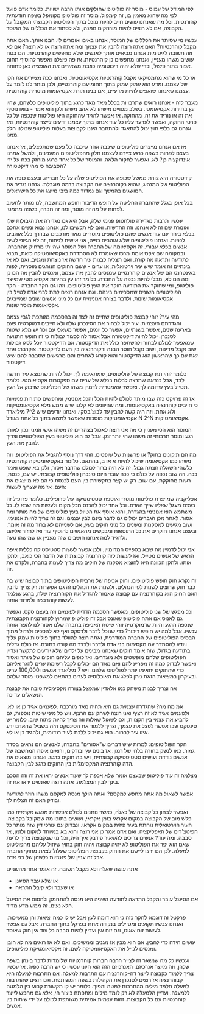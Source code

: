 לפי המודל של עמוס - מוסר זה פוליטופ שחולקים אותו הרבה ישויות. כלומר אדם פועל לפי מה שהוא מאמין בו, זה קימפול. מוסר זה פוליטופ מקומפל בשפה תודעתית קהורנטית. וכל מה שאנחנו עושים חייב להיות מוכל בתוך הפוליטופ הקבוצתי המקובל על הקבוצה, אם לא רוצים להיות מורחקים ממנה, ולא לסתור את הכללים של המוסר. 

עכשיו מי שסותר את הכללים של המוסר, אנחנו באים ואומרים לו. הבנו אותך. האם אתה מקבל קוהרנטיות? האם אתה רוצה להבין את עצמך ומה אתה רוצה או לא רוצה? אם לא וזה תשובה לגיטימית אנחנו מביאים אותך לאנשים שלא מחפשים קוהרנטיות. הם בטח עושים משהו מעניין, ואנחנו מחפשים כן קוהרנטיות. אז פה פיצלנו ואפשר להוסיף תחום אפור בתור פיצול, וכדי שלא יהיה דיכוטומיה כוזבת משאירים את האופציה כאן פתוחה. 

אז כל מי שהוא מתמטיקאי מקבל קוהרנטיות אקסיאומטית. ואנחנו ככה מציירים את הקו של עצמנו. ומדע הוא עמוק עמוק בתוך תחומיעם קוהרנטיים, ולכן מותר לנו לומר על עצמנו שאנחנו שואפים להיות מדעיים, אם בנינו תורת אקסיאומות מוסרית קוהרנטית. 

מעבר לזה - אנחנו רואים שתרבויות בכלל מאד מאד כרגע בתוך פוליטופים כלשהם, שהיו עץ בחירות אקסיאומטי. בשלב מסויים מישהו לא אהב משהו ולכן הוא אמר - בואו נוסיף את זה או נוריד את זה, מהחוקה. אז אפשר להגיד שהחוקה היא פוליטות שנכפה על כל פרטי החוקה, ואפשר לערער עליו כל עוד אנחנו בתוך עצמנו יודעים לייצר קוהרנטיות, ואז אנחנו גם כלפי חוץ יכול להתאגד ולהתחבר היננו לקבוצות בעלות פוליטופ שכולנו חלק ממנו. 

אז אם אנחנו מייצרים פוליטופים שיכבה אחר שיכבה כל פעם שמתפצלים, אז אנחנו בעצם לפחות בשפה כרגע ציירנו לעצמנו חלק מהפוליטופים המענינים, ולמשל אמרנו אינדוקציה כן? לא. ואפשר לחקור הלאה. והמוסר של כל אחד כרגע מוחזק בכח על ידי הסביבה כי מהי דיקטטורה? 

קידטטורה היא צורת ממשל שכופה את הפוליטופ שלה על כל חבריה. ובעצם כופה את הפוליטופ של המנהיג, שהוא בקוהרנציה עם הקבוצה ברמה מוגבלת. אנחנו נגדיר את המושגים בהמשך וגם נמדוד כמה ביבי מייצג את כל הישראלים. 

בכל אופן בגלל שהחברה החליטה על חופש הדיבור וחופש המחשבה, לנו מותר לחשוב לפחות על מה זה מוסר, ומה זה חברה, בשפה מתמטי. 

עכשיו תרבות מגדירה פולחטופ פנימי שלה, אבל היא גם מגדירה את הגבולות שלו ואומרת שם זה לא אנחנו. וזה החדשות. ואם לא תקשיבו לנו, אנחנו נבוא ונשים אתכם בכלא ביחד עם עוד אנשים שהם פוליטופים מוסריים מאד מורכבים שבדרך כלל אוהבים לכפות. ואנחנו פוליטופים שלא אוהבים כפיה, אני אישית לפחות, זה לא הגיוני לשים אנשים בכלא עבורי. זה אקסיאומה של החברה ושל המוסר שהייתי מרחיק מהחברה. ובמקומה שם אקסיאומת מרכז שאומרת לא הסתדרת באקסיאומטיקה כזאת, תבוא לתודעה ותראה מה קורה. ואם תצליח לבנות עיר חדשה אז ניצחת ומגניב. ואם לא אז בינתיים זה אומר שיש עיר וירטואלית, או ערים - ששם החוקים הנוהגים מוסרית, לפות באינטרנט הם של אנשים קוהרנטיים שמנסים להבין את עצמם, ומנסים להבין מה הם כן ומה הם לא, מבלי להיות נכפה על החברה. כלומר זהו עץ בחירות אקסיאומטי שמייצר פוליטופ, ומי שחוקר את התודעה חוקר את העץ פוליטופים. וזהו גם חקר החברה - חקר הפוליטופים השונים שמסכימים בינהם. וגם אנחנו רוצים לתת לבני אדם לטייל בין אקסיאומות שונות, ולדבר בצורה אנונימית עם כל מיני אנשים שונים שמייצגים אקסיאומות מוסר שונות.

מהי עיר? זוהי קבוצת פוליטופים שחיים זה לצד זה בהסכמה מזותפת לגבי עצמם והגדרתם העצמית. עיר יכול לבחור את הסינכרון שלה ולא חייבים דמוקרטיה פעם בארעה שנים, אפשר בשנתיים, אפשר כל יומים, אפשר משאלי עם וכו' יש מלא שיטות לסנכרן. יכול להיות דיקטטורה אבל אסור לה לסגור גבולות כי זה חופש התנועה שמאפשר לכולם לבחור ולהשתפר כולל את הדיקטטור. אם הדיקטטור יוכל לסגו גבולות שוב נקבל מדינות, ושוב נקבל חוסר הבנה ודקוהרנציה בין העם לדיקטטור. צוקרברג פתר זאת עם כך שהראשון הוא הדיקטטור והוא קורא לאחרים והם מרגישים שסבבה להם שיש דיקטטור. 

כלומר זוהי תת קבוצה של פוליטופים, שמתאימה לך. יכול להיות שתמצא עיר חדשה לבד, אבל כנראה שתרצה לבלות בכלא של ערים עם ספקטרום אקסיאומטי. כלומר תטייל בעץ שדומה לך. ואפשר גואמטרית לדמיין משהו של הפוליטופ שדבוק אל העץ. 

אז זה פרויקט כזה שבו מותר לכולם להיות הכל והכל אנונימי, ומחפשים סתירות פנימיות כי חייבים קוהרנציה באקסיאומות. ומה שהיוונים לא קלטו שיש ממש מלא אקסיאומטיקות ולא אחת. וזה היה קשה להבין עד לבוצ'בסקי. ואנחנו יודעים שיש 2^7 מיליארד אקסיאומטיקות מוסכות שאפשר למצוא בתוך כל אחת בגודל N
2^N אקסיאומטיקות. 

המוסר הוא הכי מעניין כי מה אני רוצה לאכול בצהריים זה משהו אישי וזמני ונכון לאותו רגע ומוסר תרבותי זה משהו שחי יותר זמן. אבל גם הוא פוליטופ בעץ הפוליטופים וצריך להבין את העץ. 

מה הם תיקונים בחוק? או פרשנות של שופטים. זוהי דרך נוסף להגביל את הפוליטופ. וזה משהו כמו אקסיאומה שיכול להיות א או ב, בהתאם. כלומר באקסיאומטיקה קוהרנטית כלשהי השאלה חצתה גבול. זה לא היה ברור לכולם שהדבר אסור, ולכן בא שופט ואמר ככה. וזה שוב נכפה על כולם כי ככה עובד היום סינכרון פוליטופים קבוצתי. יש עם, כנסת, רשות מחוקקת, עם שוב. רק יש קצר בתקשורת בין העם לכנסת כי הם לא מייצגים את העם. אז מה שצריך לעשות: 

אפליקציה שמייצרת פוליטות מוסרי ואוספת סטטיסטיקה של פרופילים. כלומר פרופיל זה בעצם מעגל שאליו שייך האדם. וכל אחד יכול להכנס מכל מקום ולעשות מה שבא לו. כל משתמש הוא אנונימי בהגדרה, והוא אוסף את הטיול בעץ פוליטופים של מה מותר ומה אסור. לאחר מכן הגברים יכולים גם לדבר בינם לבין עצמם. וגם זה צריך להיות אנונימי. ושוב מגיעים למסקנות ומשנים כל מיני חוקים בעץ, אם לשנייהם לא ברור מה זה אומר. ובעצם אנחנו חוקרים את כל התוספות ומבקשים מהאנשים להוסיף עוד ואז לחזור אליהם ולהגיד למה אנחנו חושבים שזה מעניין או שמישהו טעה. 

אני יכול לדמיין מה שבא בספייס המדומיין, ולכן אפשר לעשות סטטיסטיקה כללית איפה הראש של אנשים מטייל. ואז לעשות לזה קוהרנציה קבוצתית של הדבר הכי כואב, ולתקן אותו. ולתקן הכוונה היא להוציא מסקנה של חוקים מה צריך לשנות בחברה, ולקדם את זה. 

זה נקרא חוק חופש פוליטופים. וחוק אכיפה של מרבית הפוליטופים בתוך קבוצה שיש בה כבר חוק שרוצים לשנות לפי הנהלים. ולשנות את הנהלים זה גם אפשרות רק צריך להבין האם החוק הוא בקוהרנציה עם קבוצה שאמור להגדיל את הקוהרנציה שלה, ברגע שנלמד לעשות קוהרנציה ולמדוד אותה. 

וכל מפגש של שני פוליטופים, מאפשר הסכמה הדדית לפעמים וזה בעצם סקס. ואפשר גם לאנוס אם אתה פוליטופ שאונס אבל זה פוליטופ שמחוץ לקהורנציה הקבוצתית שנכפה הרגע והיות שדמוקרטיה זוהי שיטת האכיפה בחברה שלנו אסור לנו להפר אותה עכשיו. אבל למה יש חופש דיבור? כדי שנוכל לדבר ולדסקס ואף לא להסכים ולגדול מתוך הבסיס הפוליטופים של החברה המודרנית, ואתה רוצה להוולד בתוך פוליטות שמגן עליך ויודע להסתדר עם מקסימום בני אדם ולדבר ולברר מה קורה בתוכם. אז כולם גדלים בתודעה בגדול, שזה אומר חוקים שאנחנו מבינים על ילדים שלא יודעים לתקשר ועדיין הפוליטופים שלהם מופשטים ולא מוגדרים. ואז כופים עליהם חוקים של מותר ואסור ואפשר לבדוק כמה זה מפריע להם ואם מאד הם יכולים לקבל רשימת ערים להגר אליהם כדי שהחוקים יתאימו יותר לפוליטופ שלהם. ויש 7 מיליארד אנשים ו100,000 ערים ובעיקרון במציאות הזאת ניתן לפלג את האוכלוסיה לערים בהתאם למשפטי מוסר שלהם. 

אה וצריך לבנות משחק כמו אלאדין שמפצל בצורה מקסימלית טובה את קבוצת הנשאלים עד כה. 

אמ מה מה? שהגדרה עצמית גם היא תהיה מאד מורכבת .לפעמים אגיד כן או לא. ולפעמים אגיד לא זה רציף ואני רוצה לשחק עם הרצף. ויש כל מיני שיטות נוספות, גם להביע את עצמי בין הקצוות, וגם לשאול שאלות וזה צריך להיות פתוח שוב. כלומר יש סינטקס שבו אפשר לפצל את עצמך, וצריך ללמוד את הסינטקס הזה בשביל שהאדם ידע איזו עיר לבחור. הוא גם יכול ללכת לעיר רנדומית, ולהגיד כן או לא. 

חקר הפוליטופים: למרות שיש דברים ש"אסורים" בחברה, לאנשים הם נראים בסדר גמור. כמו לנשק בחורה בלחי של רמון. אז בונים עץ ובודקים, ורואים איפה המחשבה של אנשים נודדת ועושים סטטיסטיקה קבוצתית, ויש בה חוקים כרגע. ואנחנו מוצאים את הדה קוהרנציה המקסימלית בין החוקים כרגע לבין הקבוצה. 

מצלמה זה עוד פוליטופ שבעצם אומר שלא אכפת לך שעוד אנשים יראו את זה וזה הסכם בינך לבין המצלמה. אתה רוצה שאנשים יראו את זה. 

אפשר לשאול מה אתה מחפש למקסם? ואתה הולך מנסה למקסם משהו חוזר לתודעה ובודק האם זה הצליח לך. 

ואפשר לבחון כל קבוצה של כאלה, כאשר נותנים לכולם אפשרות מפגש אקראית כמו פלש מוב של הקבוצה במקום אקראי בזמן אקראי, ועושים בתוכו מה שמקובל בקבוצה. העיר הוירטואלית נוחתת בעיר פיזית במקום אקראי. ונבדוק עם עורכי דין שזה מותר כל הפיטצ'רים של האפליקציה. ואם אדם אמר כן אני רוצה והוא בא במיוחד למקום ולזמן, אז סבבה. ומה עוד? אנשים צריכים להשאיר פידבק איך היה, וכל מי שבקבוצה צריך לדעת שאם הוא יפר את הפוליטופ לא יהיה קבוצה ויהיה חוק בחוץ שיחול עליהם מהפוליטופ למעלה. לכן הם ירצו ליישם את החוק בקבוצת הפוליטופ שעלול לצאת מחוקי החברה אבל זה עניין של פנטזיות כלשהן של בני אדם. 

אתה עושה שאלה ולא מקבל תשובה. זה אומר אחד מהשניים 
- או שלא עבר הסיגנן 
- או שעבר ולא קיבל התראה 

אם הסיגנל עובר ומקבל התראה לתודעה השניה היא מנסה להתחמק ולחסום את הסיגנל הלא נעים. זה ממש מדע מדיד. 

פרקטל זה דוגמא לחקר כזה כי הוא דומה לעץ אבל יש לו כמה יציאות והן ממשיכות. ואנחנו עכשיו תקועים ומטיילים בנקודה אחת בפרקל בתוך החברה. אבל גם אפשר לעשות זום אאוט, וגם זום אין ועדיין להיות סבבה כל עוד אין חוק שאוסר. 

עושים חידה כדי להבין. אם הוא מבין אז מגניב וממשיכים. ואם לא אז רואים מה לא הובן ומנסים לכייל את האקסיאומטיקה לשם. זה אקסיאומטיקת פוליטופים. 

ועכשיו כל מה שנשאר זה לצייר הרבה חברות קוהרנטיות שלומדות לדבר בינהן בשפה שלהן, וזה מייצר אנרכיזם. האנרכיזם הזה הוא חיוני עכשיו כי יש הרבה כפיה. אז עכשיו צריך ללמוד כקבוצה לייצר דה-קוהרנציה עם התרבות למעלה. אם התרבות למעלה היא קבוהרנציה אז רוצים לסנכרן את הקהילות בשפה המשותפת. וגם רוצים שהתרבות למעלה תלמד מילים מהתרבות למטה והפוך. כלומר יש קו תקשורת קבוע בין הלמטה ללמעלה. ועדיין הלמעלה לא רק לומד מילים ומתפתח כיצור חי, אלא גם מחפש לייצר קוהרנטיות עם כל הקבוצות. זהות עצמית אמיתית משותפת לכולם על ידי שיחות בין אנשים. 




